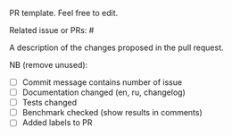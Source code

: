PR template. Feel free to edit.

Related issue or PRs: #

A description of the changes proposed in the pull request.

NB (remove unused):
- [ ] Commit message contains number of issue
- [ ] Documentation changed (en, ru, changelog)
- [ ] Tests changed
- [ ] Benchmark checked (show results in comments)
- [ ] Added labels to PR
